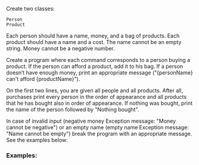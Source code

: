 Create two classes: 

	Person 
	Product
  
Each person should have a name, money, and a bag of products. Each product should have a name and a cost. The name cannot be an empty string. Money cannot be a negative number. 

Create a program where each command corresponds to a person buying a product. If the person can afford a product, add it to his bag. If a person doesn’t have enough money, print an appropriate message ("{personName} can't afford {productName}").

On the first two lines, you are given all people and all products. After all, purchases print every person in the order of appearance and all products that he has bought also in order of appearance. If nothing was bought, print the name of the person followed by "Nothing bought". 

In case of invalid input (negative money Exception message: "Money cannot be negative") or an empty name (empty name Exception message: "Name cannot be empty") break the program with an appropriate message. See the examples below:

### Examples:

